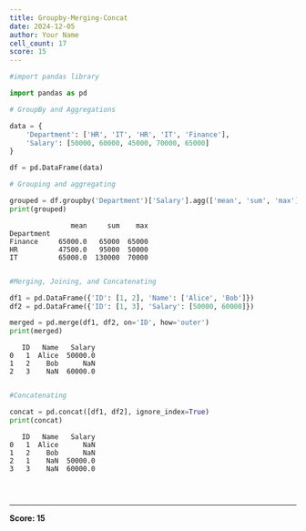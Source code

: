 ```yaml
---
title: Groupby-Merging-Concat
date: 2024-12-05
author: Your Name
cell_count: 17
score: 15
---
```


```python
#import pandas library
```


```python
import pandas as pd
```


```python
# GroupBy and Aggregations
```


```python
data = {
    'Department': ['HR', 'IT', 'HR', 'IT', 'Finance'],
    'Salary': [50000, 60000, 45000, 70000, 65000]
}

```


```python
df = pd.DataFrame(data)
```


```python
# Grouping and aggregating
```


```python
grouped = df.groupby('Department')['Salary'].agg(['mean', 'sum', 'max'])
print(grouped)
```

                   mean     sum    max
    Department                        
    Finance     65000.0   65000  65000
    HR          47500.0   95000  50000
    IT          65000.0  130000  70000



```python

```


```python
#Merging, Joining, and Concatenating
```


```python
df1 = pd.DataFrame({'ID': [1, 2], 'Name': ['Alice', 'Bob']})
df2 = pd.DataFrame({'ID': [1, 3], 'Salary': [50000, 60000]})
```


```python
merged = pd.merge(df1, df2, on='ID', how='outer')
print(merged)
```

       ID   Name   Salary
    0   1  Alice  50000.0
    1   2    Bob      NaN
    2   3    NaN  60000.0



```python

```


```python
#Concatenating
```


```python
concat = pd.concat([df1, df2], ignore_index=True)
print(concat)
```

       ID   Name   Salary
    0   1  Alice      NaN
    1   2    Bob      NaN
    2   1    NaN  50000.0
    3   3    NaN  60000.0



```python

```


```python

```


```python

```


---
**Score: 15**
